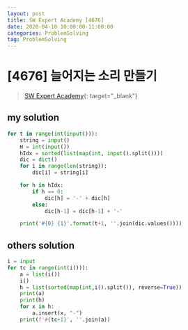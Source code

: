 ```yaml
---
layout: post
title: SW Expert Academy [4676]
date: 2020-04-10 10:00:00-11:00:00
categories: ProblemSolving
tag: ProblemSolving
---
```


# [4676] 늘어지는 소리 만들기
> [SW Expert Academy](https://swexpertacademy.com/main/main.do){: target="_blank"}

## my solution
```python
for t in range(int(input())):
    string = input()
    H = int(input())
    hIdx = sorted(list(map(int, input().split())))
    dic = dict()
    for i in range(len(string)):
        dic[i] = string[i]

    for h in hIdx:
        if h == 0:
            dic[h] = '-' + dic[h]
        else:
            dic[h-1] = dic[h-1] + '-'

    print('#{0} {1}'.format(t+1, ''.join(dic.values())))
```

## others solution
```python
i = input
for tc in range(int(i())):
    a = list(i())
    i()
    h = list(sorted(map(int,i().split()), reverse=True))
    print(a)
    print(h)
    for x in h:
        a.insert(x, "-")
    print(f'#{tc+1}', ''.join(a))
```
